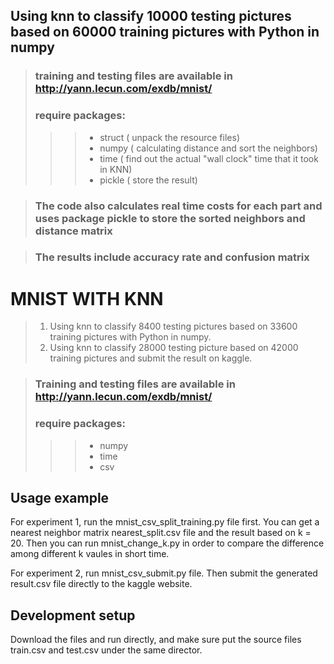 
## Using knn to classify 10000 testing pictures based on 60000 training pictures with Python in numpy 
>### training and testing files are available in http://yann.lecun.com/exdb/mnist/
>### require packages: 
>>> * struct ( unpack the resource files)
>>> * numpy ( calculating distance and sort the neighbors)
>>> * time ( find out the actual "wall clock" time that it took in KNN)
>>> * pickle ( store the result)


>### The code also calculates real time costs for each part and uses package pickle to store the sorted neighbors and distance matrix
 
>### The results include accuracy rate and confusion matrix



# MNIST WITH KNN
> 1. Using knn to classify 8400 testing pictures based on 33600 training pictures with Python in numpy. 
> 2. Using knn to classify 28000 testing picture based on 42000 training pictures and submit the result on kaggle.

> ### Training and testing files are available in http://yann.lecun.com/exdb/mnist/
> ### require packages:
>>> * numpy
>>> * time
>>> * csv






## Usage example

For experiment 1, run the mnist_csv_split_training.py file first. You can get a nearest neighbor matrix nearest_split.csv file and the result based on k = 20. Then you can run mnist_change_k.py in order to compare the difference among different k vaules in short time.

For experiment 2, run mnist_csv_submit.py file. Then submit the generated result.csv file directly to the kaggle website.

## Development setup

Download the files and run directly, and make sure put the source files train.csv and test.csv under the same director.





